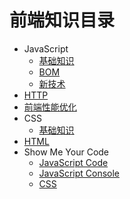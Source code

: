 # 前端知识目录

* JavaScript
  * [基础知识](javascript/basic.md)
  * [BOM](javascript/dom.md)
  * [新技术](javascript/new.md)
* [HTTP](http.md)
* [前端性能优化](efficiency.md)
* CSS
  * [基础知识](css/basic.md)
* [HTML](html.md)
* Show Me Your Code
  * [JavaScript Code](javascript/code/code1.md)
  * [JavaScript Console](javascript/code/code2.md)
  * [CSS](css/code.md)